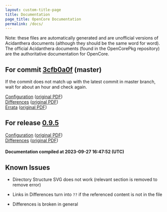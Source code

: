```yaml
---
layout: custom-title-page
title: Documentation
page_title: OpenCore Documentation
permalink: /docs/
---
```

Note: these files are automatically generated and are unofficial versions of Acidanthera documents (although they should be the same word for word). The official Acidanthera documents (found in the OpenCorePkg repository) are the authoritative documentation for OpenCore.

## For commit [3cfb0a0f](https://github.com/acidanthera/OpenCorePkg/tree/3cfb0a0f4cf0f3e884fa5a9360aca3ceb0e7c467) (master)

If the commit does not match up with the latest commit in master branch, wait for about an hour and check again.

[Configuration](latest/Configuration.html) ([original PDF](https://github.com/acidanthera/OpenCorePkg/blob/3cfb0a0f4cf0f3e884fa5a9360aca3ceb0e7c467/Docs/Configuration.pdf))
<br>
[Differences](latest/Differences.html) ([original PDF](https://github.com/acidanthera/OpenCorePkg/blob/3cfb0a0f4cf0f3e884fa5a9360aca3ceb0e7c467/Docs/Differences/Differences.pdf))
<br>
[Errata](latest/Errata.html) ([original PDF](https://github.com/acidanthera/OpenCorePkg/blob/3cfb0a0f4cf0f3e884fa5a9360aca3ceb0e7c467/Docs/Errata/Errata.pdf))

## For release [0.9.5](https://github.com/acidanthera/OpenCorePkg/tree/0.9.5)

[Configuration](release/Configuration.html) ([original PDF](https://github.com/acidanthera/OpenCorePkg/blob/0.9.5/Docs/Configuration.pdf))
<br>
[Differences](release/Differences.html) ([original PDF](https://github.com/acidanthera/OpenCorePkg/blob/0.9.5/Docs/Differences/Differences.pdf))

#### Documentation compiled at 2023-09-27 16:47:52 (UTC)

## Known Issues

* Directory Structure SVG does not work (relevant section is removed to remove error)

* Links in Differences turn into `??` if the referenced content is not in the file

* Differences is broken in general
